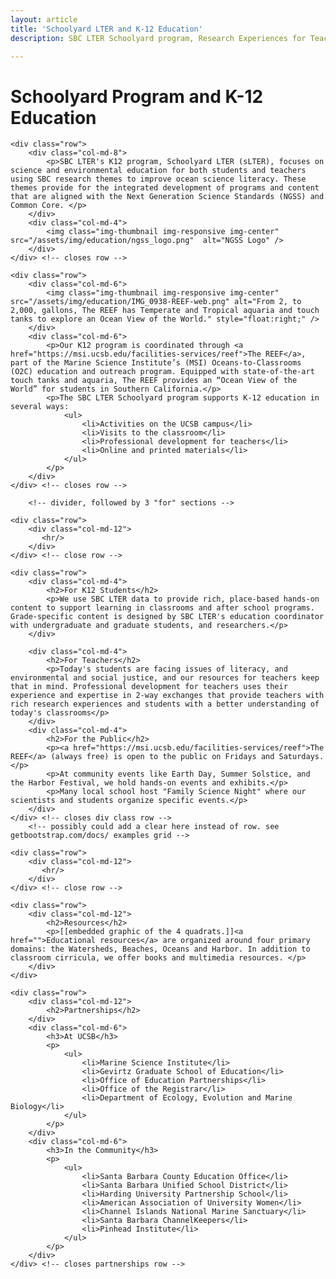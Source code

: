```yaml
---
layout: article
title: 'Schoolyard LTER and K-12 Education'
description: SBC LTER Schoolyard program, Research Experiences for Teachers (RET) and the UCSB REEF.

---
```


<h1>Schoolyard Program and K-12 Education</h1>
	
<!-- how to col: individual articles can vary the col widths; for full-width total should = 12. 
	col-md scales up (med to large desktops), and automatically stacks on phones and tablets (within the row). 

<p>site has two layouts: "articles", and "posts". Most pages are articles (like this one); posts are for news. </p>
-->

<div id="main-container">
	
	<div class="row">
		<div class="col-md-8">
			<p>SBC LTER's K12 program, Schoolyard LTER (sLTER), focuses on science and environmental education for both students and teachers using SBC research themes to improve ocean science literacy. These themes provide for the integrated development of programs and content that are aligned with the Next Generation Science Standards (NGSS) and Common Core. </p>
		</div>
		<div class="col-md-4">
			<img class="img-thumbnail img-responsive img-center" src="/assets/img/education/ngss_logo.png"  alt="NGSS Logo" />
		</div>
	</div> <!-- closes row -->

	<div class="row">
		<div class="col-md-6">
			<img class="img-thumbnail img-responsive img-center" src="/assets/img/education/IMG_0938-REEF-web.png" alt="From 2, to 2,000, gallons, The REEF has Temperate and Tropical aquaria and touch tanks to explore an Ocean View of the World." style="float:right;" />
		</div>
		<div class="col-md-6">
			<p>Our K12 program is coordinated through <a href="https://msi.ucsb.edu/facilities-services/reef">The REEF</a>, part of the Marine Science Institute’s (MSI) Oceans-to-Classrooms (O2C) education and outreach program. Equipped with state-of-the-art touch tanks and aquaria, The REEF provides an “Ocean View of the World” for students in Southern California.</p>
			<p>The SBC LTER Schoolyard program supports K-12 education in several ways: 
				<ul>
					<li>Activities on the UCSB campus</li>
					<li>Visits to the classroom</li>
					<li>Professional development for teachers</li>
					<li>Online and printed materials</li>
				</ul>
			</p> 
		</div> 
	</div> <!-- closes row -->

		<!-- divider, followed by 3 "for" sections -->

	<div class="row">
	 	<div class="col-md-12">
	 	   <hr/>
	 	</div>
	</div> <!-- close row -->
	
	<div class="row">
		<div class="col-md-4">
		 	<h2>For K12 Students</h2>
			<p>We use SBC LTER data to provide rich, place-based hands-on content to support learning in classrooms and after school programs. Grade-specific content is designed by SBC LTER's education coordinator with undergraduate and graduate students, and researchers.</p>
		</div>

		<div class="col-md-4">
		 	<h2>For Teachers</h2> 
			<p>Today's students are facing issues of literacy, and environmental and social justice, and our resources for teachers keep that in mind. Professional development for teachers uses their experience and expertise in 2-way exchanges that provide teachers with rich research experiences and students with a better understanding of today's classrooms</p>
		</div>
	 	<div class="col-md-4">
			<h2>For the Public</h2> 
			<p><a href="https://msi.ucsb.edu/facilities-services/reef">The REEF</a> (always free) is open to the public on Fridays and Saturdays. </p>
			<p>At community events like Earth Day, Summer Solstice, and the Harbor Festival, we hold hands-on events and exhibits.</p>
			<p>Many local school host "Family Science Night" where our scientists and students organize specific events.</p> 
		</div>
	</div> <!-- closes div class row -->
		<!-- possibly could add a clear here instead of row. see getbootstrap.com/docs/ examples grid -->

	<div class="row">
	 	<div class="col-md-12">
	 	   <hr/>
	 	</div>
	</div> <!-- close row -->

	<div class="row">
		<div class="col-md-12">
			<h2>Resources</h2>
			<p>[[embedded graphic of the 4 quadrats.]]<a href="">Educational resources</a> are organized around four primary domains: the Watersheds, Beaches, Oceans and Harbor. In addition to classroom cirricula, we offer books and multimedia resources. </p>   
		</div>
	</div>
	
	<div class="row">
		<div class="col-md-12">
			<h2>Partnerships</h2>
		</div>
		<div class="col-md-6">
			<h3>At UCSB</h3>
			<p>
				<ul>
					<li>Marine Science Institute</li>
					<li>Gevirtz Graduate School of Education</li>
					<li>Office of Education Partnerships</li>
					<li>Office of the Registrar</li>
					<li>Department of Ecology, Evolution and Marine Biology</li>
				</ul> 
			</p>
		</div>
		<div class="col-md-6">
			<h3>In the Community</h3>
			<p>
				<ul>
					<li>Santa Barbara County Education Office</li>
					<li>Santa Barbara Unified School District</li>
					<li>Harding University Partnership School</li>
					<li>American Association of University Women</li>
					<li>Channel Islands National Marine Sanctuary</li>
					<li>Santa Barbara ChannelKeepers</li>
					<li>Pinhead Institute</li>
				</ul> 
			</p>
		</div>
	</div> <!-- closes partnerships row -->
		
</div>